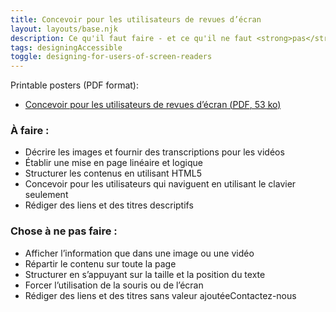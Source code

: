 ```yaml
---
title: Concevoir pour les utilisateurs de revues d’écran
layout: layouts/base.njk
description: Ce qu'il faut faire - et ce qu'il ne faut <strong>pas</strong> faire - lors de la conception pour les utilisateurs de lecteurs d'écran.
tags: designingAccessible
toggle: designing-for-users-of-screen-readers
---
```

<p>Printable posters <span id="das1">(PDF format)</span>:</p>
<ul>
			<li><a href="{{ rootPath }}docs/posters/RevuesDecran-fr_2023.pdf" id="das7" aria-labelledby="das7 das1">Concevoir pour les utilisateurs de revues d’écran (<abbr lang="en" title="Portable Document Format">PDF</abbr>, 53 <abbr title="kilo-octet">ko</abbr>)</a></li></ul>


<div class="row">
	<div class="col-md-6">

### À faire :

*   Décrire les images et fournir des transcriptions pour les vidéos
*   Établir une mise en page linéaire et logique
*   Structurer les contenus en utilisant HTML5
*   Concevoir pour les utilisateurs qui naviguent en utilisant le clavier seulement
*   Rédiger des liens et des titres descriptifs
	</div>
	<div class="col-md-6">

### Chose à ne pas faire :

*   Afficher l’information que dans une image ou une vidéo
*   Répartir le contenu sur toute la page
*   Structurer en s’appuyant sur la taille et la position du texte
*   Forcer l’utilisation de la souris ou de l’écran
*   Rédiger des liens et des titres sans valeur ajoutéeContactez-nous
	</div>
</div>

